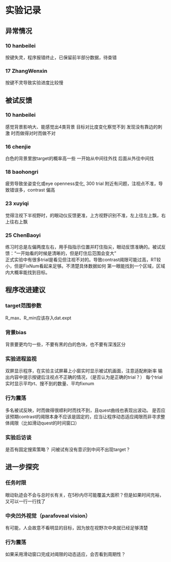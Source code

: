 # 实验记录
## 异常情况
### 10 hanbeilei
按键失灵，程序报错终止，已保留前半部分数据，待查错
### 17 ZhangWenxin
按键不灵导致实验进度比较慢

## 被试反馈
### 10 hanbeilei
感觉背景影响大、能感觉出4类背景
目标对比度变化察觉不到
发现没有靠边的刺激
时而做得对时而做不对
### 16 chenjie
白色的背景里放target的概率高一些
一开始从中间往外找
后面从外往中间找
### 18 baohongri
疲劳导致坐姿变化或eye openness变化, 300 trial 附近有问题，注视点不准，导致错误多，contrast 偏高
### 23 xuyiqi
觉得注视下半视野时，的眼动仪反馈更准，上方视野识别不准，左上往左上飘，右上往右上飘
### 25 ChenBaoyi
练习时总是左偏两度左右，用手指指示位置并盯住指尖，眼动反馈准确的。被试反馈：“一开始看的时候是清晰的，但是盯住后范围会变大”  
正式实验中有很多trial是看见但注视不对的。导致contrast阈限可能过高，RT较小，但是FixNum看起来足够。不清楚具体数据如何
第一眼能找到一个区域，区域内大概率能找到目标。

## 程序改进建议
### target范围参数
R_max、R_min应该存入dat.expt    
### 背景bias
背景要更均匀一些，不要有黑的白的色块，也不要有深浅区分
### 实验进程监视
双屏显示程序，在实验主试屏幕上小窗实时显示被试机画面，注意适配刷新率
输出内容中提示按键后注视点不正确的情况，（是否认为是正确的trial？）
每个trial实时显示平均rt、搜不到的数量、平均fixnum
### 行为震荡
多名被试反映，时而做得很顺利时而找不到，且quest曲线也表现出波动。
是否应该预期contrast的阈限本身不应该是固定的，应当让程序动态适应阈限而非寻求整体阈限（比如滑动quest的时间窗口）
### 实验后访谈
是否有固定搜索策略？
问被试有没有意识到中间不出现target？

## 进一步探究
### 任务时限
眼动轨迹会不会与总时长有关，在5秒内尽可能覆盖大面积？但是如果时间充裕，又可以一行一行找了
### 中央凹外视觉（parafoveal vision）
有可能，人会故意不看明显的目标，因为放在视野次中央就已经足够清楚
### 行为震荡
如果采用滑动窗口完成对阈限的动态适应，会否看到周期性？
